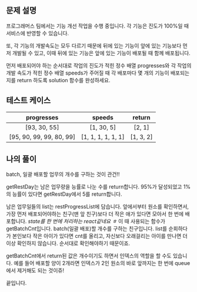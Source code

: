 ## 문제 설명
프로그래머스 팀에서는 기능 개선 작업을 수행 중입니다. 각 기능은 진도가 100%일 때 서비스에 반영할 수 있습니다.

또, 각 기능의 개발속도는 모두 다르기 때문에 뒤에 있는 기능이 앞에 있는 기능보다 먼저 개발될 수 있고, 이때 뒤에 있는 기능은 앞에 있는 기능이 배포될 때 함께 배포됩니다.

먼저 배포되어야 하는 순서대로 작업의 진도가 적힌 정수 배열 progresses와 각 작업의 개발 속도가 적힌 정수 배열 speeds가 주어질 때 각 배포마다 몇 개의 기능이 배포되는지를 return 하도록 solution 함수를 완성하세요.

## 테스트 케이스

|  progresses  |  speeds  |  return   |
| :---------------: | :-------: | :-------: |
|  [93, 30, 55]  |  [1, 30, 5]  |  [2, 1]  |
| [95, 90, 99, 99, 80, 99]  |  [1, 1, 1, 1, 1, 1]  | [1, 3, 2]  |

## 나의 풀이

batch, 일괄 배포할 업무의 개수를 구하는 것이 관건!!

getRestDay는 남은 업무량을 능률로 나눈 수를 return합니다.
95%가 달성되었고 1%의 능률이 있다면 getRestDay에서 5를 return합니다.

남은 업무일들의 list는 restProgressList에 담습니다.
앞에서부터 원소를 확인하면서, 가장 먼저 배포되어야하는 친구(맨 앞 친구)보다 더 작은 애가 있다면 모아서 한 번에 배포합니다.
*state를 한 번에 처리하는 react같네요 ㅎ*
이 때 사용되는 함수가 getBatchCnt입니다. batch(일괄 배포)할 개수를 구하는 친구입니다. list를 순회하다가 본인보다 작은 아이가 있다면 cnt를 올리고, 자신보다 오래걸리는 아이를 만나면 더 이상 확인하지 않습니다. 순서대로 확인해야하기 때문이죠.

getBatchCnt에서 return된 값은 개수이기도 하면서 인덱스의 역할을 할 수도 있습니다. 예를 들어 배포할 양이 2개라면 인덱스가 2인 원소의 바로 앞까지는 한 번에 queue에서 제거해도 되는 것이쥬!

끝입니다.